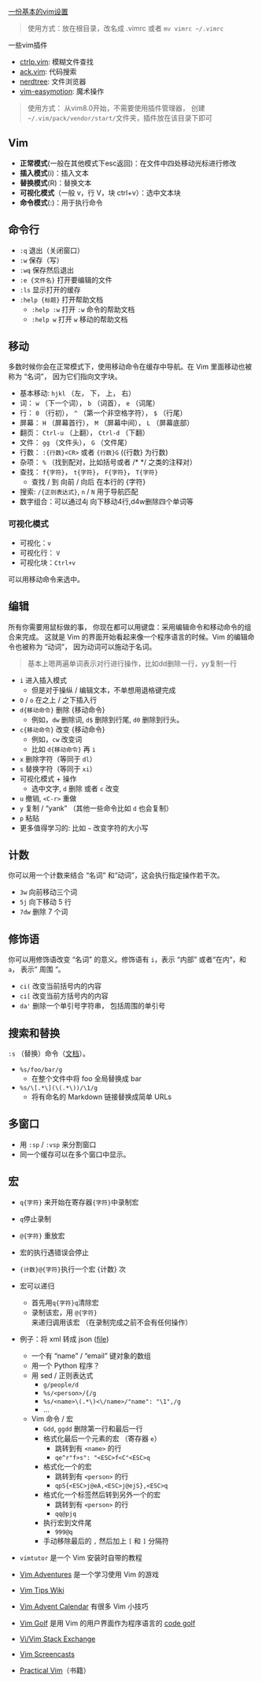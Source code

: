 [一份基本的vim设置](https://missing-semester-cn.github.io/2020/files/vimrc)
> 使用方式：放在根目录，改名成 .vimrc
> 或者 `mv vimrc ~/.vimrc`

一些vim插件
*   [ctrlp.vim](https://github.com/ctrlpvim/ctrlp.vim): 模糊文件查找
*   [ack.vim](https://github.com/mileszs/ack.vim): 代码搜索
*   [nerdtree](https://github.com/scrooloose/nerdtree): 文件浏览器
*   [vim-easymotion](https://github.com/easymotion/vim-easymotion): 魔术操作
> 使用方式： 从vim8.0开始，不需要使用插件管理器， 创建 `~/.vim/pack/vendor/start/`文件夹，插件放在该目录下即可

## Vim

*   **正常模式**(一般在其他模式下esc返回)：在文件中四处移动光标进行修改
*   **插入模式**(i)：插入文本
*   **替换模式**(R)：替换文本
*   **可视化模式**（一般 v，行 V，块 ctrl+v）：选中文本块
*   **命令模式**(:)：用于执行命令

## 命令行
*   `:q` 退出（关闭窗口）
*   `:w` 保存（写）
*   `:wq` 保存然后退出
*   `:e {文件名}` 打开要编辑的文件
*   `:ls` 显示打开的缓存
*   `:help {标题}` 打开帮助文档
    *   `:help :w` 打开 `:w` 命令的帮助文档
    *   `:help w` 打开 `w` 移动的帮助文档

## 移动
多数时候你会在正常模式下，使用移动命令在缓存中导航。在 Vim 里面移动也被称为 “名词”， 因为它们指向文字块。

*   基本移动: `hjkl` （左， 下， 上， 右）
*   词： `w` （下一个词）， `b` （词首）， `e` （词尾）
*   行： `0` （行初）， `^` （第一个非空格字符）， `$` （行尾）
*   屏幕： `H` （屏幕首行）， `M` （屏幕中间）， `L` （屏幕底部）
*   翻页： `Ctrl-u` （上翻）， `Ctrl-d` （下翻）
*   文件： `gg` （文件头）， `G` （文件尾）
*   行数： `:{行数}<CR>` 或者 `{行数}G` ({行数} 为行数)
*   杂项： `%` （找到配对，比如括号或者 /* */ 之类的注释对）
*   查找： `f{字符}`， `t{字符}`， `F{字符}`， `T{字符}`
    *   查找 / 到 向前 / 向后 在本行的 {字符}
*   搜索: `/{正则表达式}`, `n` / `N` 用于导航匹配
* 数字组合：可以通过4j 向下移动4行,d4w删除四个单词等

### 可视化模式

*   可视化：`v`
*   可视化行： `V`
*   可视化块：`Ctrl+v`

可以用移动命令来选中。

## 编辑

所有你需要用鼠标做的事， 你现在都可以用键盘：采用编辑命令和移动命令的组合来完成。 这就是 Vim 的界面开始看起来像一个程序语言的时候。Vim 的编辑命令也被称为 “动词”， 因为动词可以施动于名词。

> 基本上嗯两遍单词表示对行进行操作，比如dd删除一行，yy复制一行
*   `i` 进入插入模式
    *   但是对于操纵 / 编辑文本，不单想用退格键完成
*   `O` / `o` 在之上 / 之下插入行
*   `d{移动命令}` 删除 {移动命令}
    *   例如，`dw` 删除词, `d$` 删除到行尾, `d0` 删除到行头。
*   `c{移动命令}` 改变 {移动命令} 
    *   例如，`cw` 改变词
    *   比如 `d{移动命令}` 再 `i`
*   `x` 删除字符（等同于 `dl`）
*   `s` 替换字符（等同于 `xi`）
*   可视化模式 + 操作
    *   选中文字, `d` 删除 或者 `c` 改变
*   `u` 撤销, `<C-r>` 重做
*   `y` 复制 / “yank” （其他一些命令比如 `d` 也会复制）
*   `p` 粘贴
*   更多值得学习的: 比如 `~` 改变字符的大小写

## 计数

你可以用一个计数来结合 “名词” 和“动词”，这会执行指定操作若干次。

*   `3w` 向前移动三个词
*   `5j` 向下移动 5 行
*   `7dw` 删除 7 个词

## 修饰语

你可以用修饰语改变 “名词” 的意义。修饰语有 `i`，表示 “内部” 或者“在内“，和 `a`， 表示” 周围 “。

*   `ci(` 改变当前括号内的内容
*   `ci[` 改变当前方括号内的内容
*   `da'` 删除一个单引号字符串， 包括周围的单引号


## 搜索和替换

`:s` （替换）命令（[文档](http://vim.wikia.com/wiki/Search_and_replace)）。

*   `%s/foo/bar/g`
    *   在整个文件中将 foo 全局替换成 bar
*   `%s/\[.*\](\(.*\))/\1/g`
    *   将有命名的 Markdown 链接替换成简单 URLs

## 多窗口

*   用 `:sp` / `:vsp` 来分割窗口
*   同一个缓存可以在多个窗口中显示。

## 宏

*   `q{字符}` 来开始在寄存器`{字符}`中录制宏
*   `q`停止录制
*   `@{字符}` 重放宏
*   宏的执行遇错误会停止
*   `{计数}@{字符}`执行一个宏 {计数} 次
*   宏可以递归
    *   首先用`q{字符}q`清除宏
    *   录制该宏，用 `@{字符}` 来递归调用该宏 （在录制完成之前不会有任何操作）
*   例子：将 xml 转成 json ([file](https://missing-semester-cn.github.io/2020/files/example-data.xml))
    *   一个有 “name” / “email” 键对象的数组
    *   用一个 Python 程序？
    *   用 sed / 正则表达式
        *   `g/people/d`
        *   `%s/<person>/{/g`
        *   `%s/<name>\(.*\)<\/name>/"name": "\1",/g`
        *   …
    *   Vim 命令 / 宏
        *   `Gdd`, `ggdd` 删除第一行和最后一行
        *   格式化最后一个元素的宏 （寄存器 `e`）
            *   跳转到有 `<name>` 的行
            *   `qe^r"f>s": "<ESC>f<C"<ESC>q`
        *   格式化一个的宏
            *   跳转到有 `<person>` 的行
            *   `qpS{<ESC>j@eA,<ESC>j@ejS},<ESC>q`
        *   格式化一个标签然后转到另外一个的宏
            *   跳转到有 `<person>` 的行
            *   `qq@pjq`
        *   执行宏到文件尾
            *   `999@q`
        *   手动移除最后的 `,` 然后加上 `[` 和 `]` 分隔符

*   `vimtutor` 是一个 Vim 安装时自带的教程
*   [Vim Adventures](https://vim-adventures.com/) 是一个学习使用 Vim 的游戏
*   [Vim Tips Wiki](http://vim.wikia.com/wiki/Vim_Tips_Wiki)
*   [Vim Advent Calendar](https://vimways.org/2019/) 有很多 Vim 小技巧
*   [Vim Golf](http://www.vimgolf.com/) 是用 Vim 的用户界面作为程序语言的 [code golf](https://en.wikipedia.org/wiki/Code_golf)
*   [Vi/Vim Stack Exchange](https://vi.stackexchange.com/)
*   [Vim Screencasts](http://vimcasts.org/)
*   [Practical Vim](https://pragprog.com/titles/dnvim2/)（书籍）